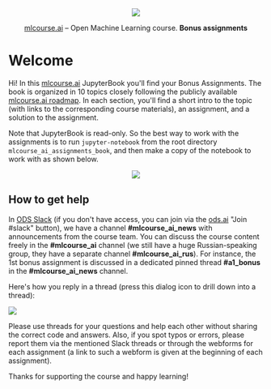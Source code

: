 <div align="center">

<img src='../_static/img/ods_stickers.jpg'>

[mlcourse.ai](https://mlcourse.ai) – Open Machine Learning course. __Bonus assignments__
</div>


# Welcome

Hi! In this [mlcourse.ai](https://mlcourse.ai) JupyterBook you'll find your Bonus Assignments. The book is organized in 10 topics closely following the publicly available [mlcourse.ai roadmap](https://mlcourse.ai/roadmap). In each section, you'll find a short intro to the topic (with links to the corresponding course materials), an assignment, and a solution to the assignment. 

Note that JupyterBook is read-only. So the best way to work with the assignments is to run `jupyter-notebook` from the root directory `mlcourse_ai_assignments_book`, and then make a copy of the notebook to work with as shown below. 

<div align="center">
<img src='../_static/img/bonus_assignments_jupyter.png'>
</div>

## How to get help
In [ODS Slack](https://opendatascience.slack.com) (if you don't have access, you can join via the [ods.ai](https://ods.ai) "Join #slack" button), we have a channel **#mlcourse\_ai\_news** with announcements from the course team.
You can discuss the course content freely in the **#mlcourse_ai** channel (we still have a huge Russian-speaking group, they have a separate channel **#mlcourse\_ai\_rus**). For instance, the 1st bonus assignment is discussed in a dedicated pinned thread __#a1_bonus__ in the __#mlcourse\_ai\_news__ channel.

Here's how you reply in a thread (press this dialog icon to drill down into a thread):

<img src="../_static/img/slack_thread.png" />

Please use threads for your questions and help each other without sharing the correct code and answers. Also, if you spot typos or errors, please report them via the mentioned Slack threads or through the webforms for each assignment (a link to such a webform is given at the beginning of each assignment). 

Thanks for supporting the course and happy learning! 